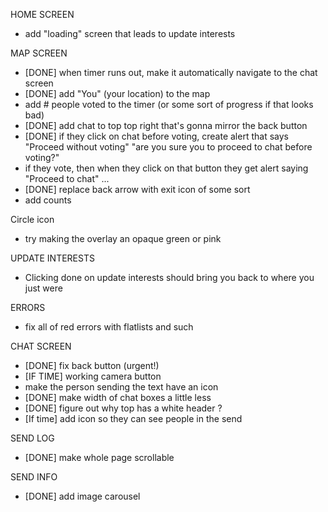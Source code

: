 HOME SCREEN
- add "loading" screen that leads to update interests

MAP SCREEN
- [DONE] when timer runs out, make it automatically navigate to the chat screen
- [DONE] add "You" (your location) to the map
- add # people voted to the timer (or some sort of progress if that looks bad)
- [DONE] add chat to top top right that's gonna mirror the back button
- [DONE] if they click on chat before voting, create alert that says "Proceed without voting" "are you sure you to proceed to chat before voting?" 
- if they vote, then when they click on that button they get alert saying "Proceed to chat" ...
- [DONE] replace back arrow with exit icon of some sort
- add counts

Circle icon
- try making the overlay an opaque green or pink

UPDATE INTERESTS
- Clicking done on update interests should bring you back to where you just were

ERRORS
- fix all of red errors with flatlists and such

CHAT SCREEN
- [DONE] fix back button (urgent!)
- [IF TIME] working camera button
- make the person sending the text have an icon
- [DONE] make width of chat boxes a little less
- [DONE] figure out why top has a white header ?
- [If time] add icon so they can see people in the send 

SEND LOG
- [DONE] make whole page scrollable

SEND INFO
- [DONE] add image carousel